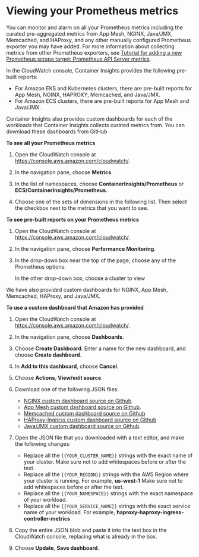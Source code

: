 # Viewing your Prometheus metrics<a name="ContainerInsights-Prometheus-viewmetrics"></a>

You can monitor and alarm on all your Prometheus metrics including the curated pre\-aggregated metrics from App Mesh, NGINX, Java/JMX, Memcached, and HAProxy, and any other manually configured Prometheus exporter you may have added\. For more information about collecting metrics from other Prometheus exporters, see [Tutorial for adding a new Prometheus scrape target: Prometheus API Server metrics](ContainerInsights-Prometheus-Setup-configure.md#ContainerInsights-Prometheus-Setup-new-exporters)\.

In the CloudWatch console, Container Insights provides the following pre\-built reports: 
+ For Amazon EKS and Kubernetes clusters, there are pre\-built reports for App Mesh, NGINX, HAPROXY, Memcached, and Java/JMX\.
+ For Amazon ECS clusters, there are pre\-built reports for App Mesh and Java/JMX\.

Container Insights also provides custom dashboards for each of the workloads that Container Insights collects curated metrics from\. You can download these dashboards from GitHub 

**To see all your Prometheus metrics**

1. Open the CloudWatch console at [https://console\.aws\.amazon\.com/cloudwatch/](https://console.aws.amazon.com/cloudwatch/)\.

1. In the navigation pane, choose **Metrics**\.

1. In the list of namespaces, choose **ContainerInsights/Prometheus** or **ECS/ContainerInsights/Prometheus**\.

1. Choose one of the sets of dimensions in the following list\. Then select the checkbox next to the metrics that you want to see\.

**To see pre\-built reports on your Prometheus metrics**

1. Open the CloudWatch console at [https://console\.aws\.amazon\.com/cloudwatch/](https://console.aws.amazon.com/cloudwatch/)\.

1. In the navigation pane, choose **Performance Monitoring**\.

1. In the drop\-down box near the top of the page, choose any of the Prometheus options\.

   In the other drop\-down box, choose a cluster to view

We have also provided custom dashboards for NGINX, App Mesh, Memcached, HAProxy, and Java/JMX\.

**To use a custom dashboard that Amazon has provided**

1. Open the CloudWatch console at [https://console\.aws\.amazon\.com/cloudwatch/](https://console.aws.amazon.com/cloudwatch/)\.

1. In the navigation pane, choose **Dashboards**\.

1. Choose **Create Dashboard**\. Enter a name for the new dashboard, and choose **Create dashboard**\.

1. In **Add to this dashboard**, choose **Cancel**\.

1. Choose **Actions**, **View/edit source**\.

1. Download one of the following JSON files:
   + [ NGINX custom dashboard source on Github](https://raw.githubusercontent.com/aws-samples/amazon-cloudwatch-container-insights/latest/k8s-deployment-manifest-templates/deployment-mode/service/cwagent-prometheus/sample_cloudwatch_dashboards/nginx-ingress/cw_dashboard_nginx_ingress_controller.json)\.
   + [ App Mesh custom dashboard source on Github](https://raw.githubusercontent.com/aws-samples/amazon-cloudwatch-container-insights/latest/k8s-deployment-manifest-templates/deployment-mode/service/cwagent-prometheus/sample_cloudwatch_dashboards/appmesh/cw_dashboard_awsappmesh.json)\.
   + [ Memcached custom dashboard source on Github](https://raw.githubusercontent.com/aws-samples/amazon-cloudwatch-container-insights/latest/k8s-deployment-manifest-templates/deployment-mode/service/cwagent-prometheus/sample_cloudwatch_dashboards/memcached/cw_dashboard_memcached.json)
   + [ HAProxy\-Ingress custom dashboard source on Github](https://raw.githubusercontent.com/aws-samples/amazon-cloudwatch-container-insights/latest/k8s-deployment-manifest-templates/deployment-mode/service/cwagent-prometheus/sample_cloudwatch_dashboards/haproxy-ingress/cw_dashboard_haproxy_ingress.json)
   + [ Java/JMX custom dashboard source on Github](https://raw.githubusercontent.com/aws-samples/amazon-cloudwatch-container-insights/latest/k8s-deployment-manifest-templates/deployment-mode/service/cwagent-prometheus/sample_cloudwatch_dashboards/javajmx/cw_dashboard_javajmx.json)\.

1. Open the JSON file that you downloaded with a text editor, and make the following changes:
   + Replace all the `{{YOUR_CLUSTER_NAME}}` strings with the exact name of your cluster\. Make sure not to add whitespaces before or after the text\.
   + Replace all the `{{YOUR_REGION}}` strings with the AWS Region where your cluster is running\. For example, **us\-west\-1** Make sure not to add whitespaces before or after the text\. 
   + Replace all the `{{YOUR_NAMESPACE}}` strings with the exact namespace of your workload\.
   + Replace all the `{{YOUR_SERVICE_NAME}}` strings with the exact service name of your workload\. For example, **haproxy\-haproxy\-ingress\-controller\-metrics**

1. Copy the entire JSON blob and paste it into the text box in the CloudWatch console, replacing what is already in the box\.

1. Choose **Update**, **Save dashboard**\.